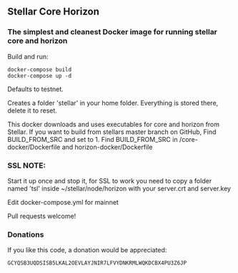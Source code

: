 ## Stellar Core Horizon  

### The simplest and cleanest Docker image for running stellar core and horizon

Build and run:
```
docker-compose build
docker-compose up -d
```

Defaults to testnet.

Creates a folder 'stellar' in your home folder.  Everything is stored there, delete it to reset.

This docker downloads and uses executables for core and horizon from Stellar.
If you want to build from stellars master branch on GitHub, Find BUILD_FROM_SRC and set to 1.
Find BUILD_FROM_SRC in /core-docker/Dockerfile and horizon-docker/Dockerfile

### SSL NOTE:
Start it up once and stop it, for SSL to work you need to copy a folder named 'tsl' inside ~/stellar/node/horizon with your server.crt and server.key

Edit docker-compose.yml for mainnet

Pull requests welcome!

### Donations
If you like this code, a donation would be appreciated:
```
GCYQSB3UQDSISB5LKAL2OEVLAYJNIR7LFVYDNKRMLWQKDCBX4PU3Z6JP
```
